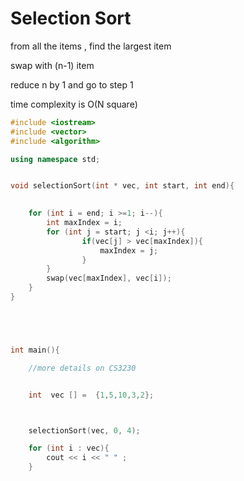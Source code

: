 # Selection Sort

from all the items , find the largest item

swap with \(n-1\) item

reduce n by 1 and go to step 1

time complexity is O\(N square\)

```cpp
#include <iostream>
#include <vector>
#include <algorithm>

using namespace std;


void selectionSort(int * vec, int start, int end){
	

	for (int i = end; i >=1; i--){
		int maxIndex = i;
		for (int j = start; j <i; j++){
				if(vec[j] > vec[maxIndex]){
					maxIndex = j;
				}
		}
		swap(vec[maxIndex], vec[i]);
	}
}





int main(){

	//more details on CS3230


	int  vec [] =  {1,5,10,3,2};



	selectionSort(vec, 0, 4);

	for (int i : vec){
		cout << i << " " ;
	}
```


